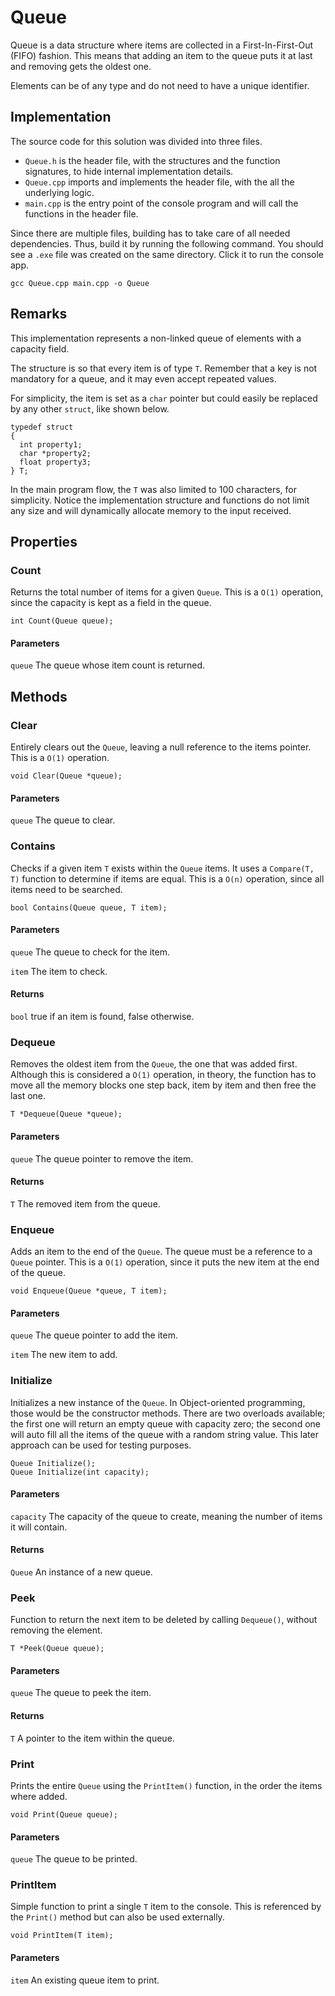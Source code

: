 # Queue

Queue is a data structure where items are collected in a First-In-First-Out (FIFO) fashion.
This means that adding an item to the queue puts it at last and removing gets the oldest one.

Elements can be of any type and do not need to have a unique identifier.

## Implementation

The source code for this solution was divided into three files.
* `Queue.h` is the header file, with the structures and the function signatures, to hide internal implementation details.
* `Queue.cpp` imports and implements the header file, with the all the underlying logic.
* `main.cpp` is the entry point of the console program and will call the functions in the header file.

Since there are multiple files, building has to take care of all needed dependencies.
Thus, build it by running the following command. You should see a `.exe` file was created on the same directory.
Click it to run the console app.

```
gcc Queue.cpp main.cpp -o Queue
```

## Remarks

This implementation represents a non-linked queue of elements with a capacity field.

The structure is so that every item is of type `T`.
Remember that a key is not mandatory for a queue, and it may even accept repeated values.

For simplicity, the item is set as a `char` pointer but could easily be replaced by any other `struct`, like shown below.

```
typedef struct
{
  int property1;
  char *property2;
  float property3;
} T;
```

In the main program flow, the `T` was also limited to 100 characters, for simplicity.
Notice the implementation structure and functions do not limit any size and will dynamically allocate memory to the input received.

## Properties

### Count

Returns the total number of items for a given `Queue`.
This is a `O(1)` operation, since the capacity is kept as a field in the queue.

```
int Count(Queue queue);
```

#### Parameters

`queue`
The queue whose item count is returned.

## Methods

### Clear

Entirely clears out the `Queue`, leaving a null reference to the items pointer.
This is a `O(1)` operation.

```
void Clear(Queue *queue);
```

#### Parameters

`queue`
The queue to clear.

### Contains

Checks if a given item `T` exists within the `Queue` items.
It uses a `Compare(T, T)` function to determine if items are equal.
This is a `O(n)` operation, since all items need to be searched.

```
bool Contains(Queue queue, T item);
```

#### Parameters

`queue`
The queue to check for the item.

`item`
The item to check.

#### Returns
`bool` true if an item is found, false otherwise.

### Dequeue

Removes the oldest item from the `Queue`, the one that was added first.
Although this is considered a `O(1)` operation, in theory, the function has to move all the memory blocks one step back, item by item and then free the last one.

```
T *Dequeue(Queue *queue);
```

#### Parameters

`queue`
The queue pointer to remove the item.

#### Returns
`T` The removed item from the queue.

### Enqueue

Adds an item to the end of the `Queue`. The queue must be a reference to a `Queue` pointer.
This is a `O(1)` operation, since it puts the new item at the end of the queue.

```
void Enqueue(Queue *queue, T item);
```

#### Parameters

`queue`
The queue pointer to add the item.

`item`
The new item to add.

### Initialize

Initializes a new instance of the `Queue`.
In Object-oriented programming, those would be the constructor methods.
There are two overloads available; the first one will return an empty queue with capacity zero; the second one will auto fill all the items of the queue with a random string value.
This later approach can be used for testing purposes.

```
Queue Initialize();
Queue Initialize(int capacity);
```

#### Parameters

`capacity`
The capacity of the queue to create, meaning the number of items it will contain.

#### Returns
`Queue` An instance of a new queue.

### Peek

Function to return the next item to be deleted by calling `Dequeue()`, without removing the element.

```
T *Peek(Queue queue);
```

#### Parameters

`queue`
The queue to peek the item.

#### Returns
`T` A pointer to the item within the queue.

### Print

Prints the entire `Queue` using the `PrintItem()` function, in the order the items where added.

```
void Print(Queue queue);
```

#### Parameters

`queue`
The queue to be printed.

### PrintItem

Simple function to print a single `T` item to the console.
This is referenced by the `Print()` method but can also be used externally.

```
void PrintItem(T item);
```

#### Parameters

`item`
An existing queue item to print.